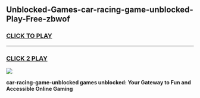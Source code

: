 
## Unblocked-Games-car-racing-game-unblocked-Play-Free-zbwof
<h3>
<a href="https://premium76.site?title=car-racing-game-unblocked&ref=23A">CLICK TO PLAY</a></h3>
<hr>

<h3>
<a href="https://premium76.site?title=car-racing-game-unblocked&ref=23A">CLICK 2 PLAY</a>
  
</h3>

<a href="https://premium76.site?title=car-racing-game-unblocked&ref=23A"><img src="https://clearcache.store/games.png"></a>


**car-racing-game-unblocked games unblocked: Your Gateway to Fun and Accessible Online Gaming**
